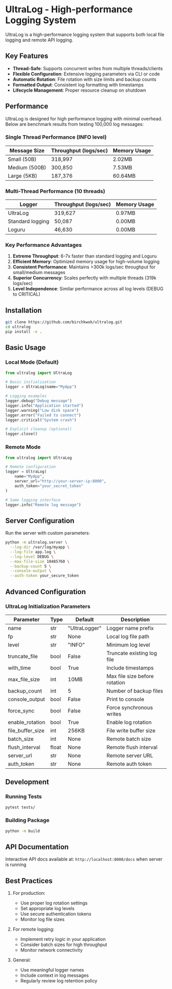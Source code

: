 # UltraLog - High-performance Logging System

UltraLog is a high-performance logging system that supports both local file logging and remote API logging.

## Key Features

- **Thread-Safe**: Supports concurrent writes from multiple threads/clients
- **Flexible Configuration**: Extensive logging parameters via CLI or code
- **Automatic Rotation**: File rotation with size limits and backup counts
- **Formatted Output**: Consistent log formatting with timestamps
- **Lifecycle Management**: Proper resource cleanup on shutdown

## Performance

UltraLog is designed for high performance logging with minimal overhead. Below are benchmark results from testing 100,000 log messages:

### Single Thread Performance (INFO level)

| Message Size | Throughput (logs/sec) | Memory Usage |
|--------------|-----------------------|--------------|
| Small (50B)  | 318,997               | 2.02MB       |
| Medium (500B)| 300,850               | 7.53MB       |
| Large (5KB)  | 187,376               | 60.64MB      |

### Multi-Thread Performance (10 threads)

| Logger       | Throughput (logs/sec) | Memory Usage |
|--------------|-----------------------|--------------|
| UltraLog     | 319,627               | 0.97MB       |
| Standard logging | 50,087            | 0.00MB       |
| Loguru       | 46,630               | 0.00MB       |

### Key Performance Advantages

1. **Extreme Throughput**: 6-7x faster than standard logging and Loguru
2. **Efficient Memory**: Optimized memory usage for high-volume logging
3. **Consistent Performance**: Maintains >300k logs/sec throughput for small/medium messages
4. **Superior Concurrency**: Scales perfectly with multiple threads (319k logs/sec)
5. **Level Independence**: Similar performance across all log levels (DEBUG to CRITICAL)

## Installation

```bash
git clone https://github.com/birchkwok/ultralog.git
cd ultralog
pip install -e .
```

## Basic Usage

### Local Mode (Default)

```python
from ultralog import UltraLog

# Basic initialization
logger = UltraLog(name="MyApp")

# Logging examples
logger.debug("Debug message")
logger.info("Application started")
logger.warning("Low disk space")
logger.error("Failed to connect")
logger.critical("System crash")

# Explicit cleanup (optional)
logger.close()
```

### Remote Mode

```python
from ultralog import UltraLog

# Remote configuration
logger = UltraLog(
    name="MyApp",
    server_url="http://your-server-ip:8000",
    auth_token="your_secret_token"
)

# Same logging interface
logger.info("Remote log message")
```

## Server Configuration

Run the server with custom parameters:

```bash
python -m ultralog.server \
  --log-dir /var/log/myapp \
  --log-file app.log \
  --log-level DEBUG \
  --max-file-size 10485760 \
  --backup-count 5 \
  --console-output \
  --auth-token your_secure_token
```

## Advanced Configuration

### UltraLog Initialization Parameters

| Parameter | Type | Default | Description |
|-----------|------|---------|-------------|
| name | str | "UltraLogger" | Logger name prefix |
| fp | str | None | Local log file path |
| level | str | "INFO" | Minimum log level |
| truncate_file | bool | False | Truncate existing log file |
| with_time | bool | True | Include timestamps |
| max_file_size | int | 10MB | Max file size before rotation |
| backup_count | int | 5 | Number of backup files |
| console_output | bool | False | Print to console |
| force_sync | bool | False | Force synchronous writes |
| enable_rotation | bool | True | Enable log rotation |
| file_buffer_size | int | 256KB | File write buffer size |
| batch_size | int | None | Remote batch size |
| flush_interval | float | None | Remote flush interval |
| server_url | str | None | Remote server URL |
| auth_token | str | None | Remote auth token |

## Development

### Running Tests

```bash
pytest tests/
```

### Building Package

```bash
python -m build
```

## API Documentation

Interactive API docs available at:
`http://localhost:8000/docs` when server is running

## Best Practices

1. For production:
   - Use proper log rotation settings
   - Set appropriate log levels
   - Use secure authentication tokens
   - Monitor log file sizes

2. For remote logging:
   - Implement retry logic in your application
   - Consider batch sizes for high throughput
   - Monitor network connectivity

3. General:
   - Use meaningful logger names
   - Include context in log messages
   - Regularly review log retention policy
